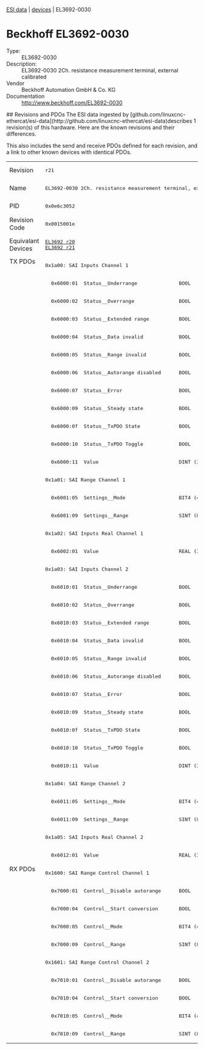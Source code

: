 <div class="nav"><a href="/esi-data">ESI data</a> | <a href="/esi-data/devices">devices</a> | EL3692-0030</div>

#  Beckhoff EL3692-0030

<dl>
  <dt>Type:</dt><dd>EL3692-0030</dd>
  <dt>Description:</dt><dd>EL3692-0030 2Ch. resistance measurement terminal, external calibrated</dd>
  <dt>Vendor</dt><dd>Beckhoff Automation GmbH & Co. KG</dd>
  <dt>Documentation</dt><dd><a href="http://www.beckhoff.com/EL3692-0030">http://www.beckhoff.com/EL3692-0030</a></dd>
</dl>
## Revisions and PDOs
The ESI data ingested by [github.com/linuxcnc-ethercat/esi-data](http://github.com/linuxcnc-ethercat/esi-data)describes 1 revision(s) of this hardware.  Here are the known revisions and their differences.

This also includes the send and receive PDOs defined for each revision, and a link to other known devices with identical PDOs.

<table>
<tr >
<td class="first">Revision</td>
<td ><pre>r21</pre></td>
</tr>
<tr >
<td class="first">Name</td>
<td ><pre>EL3692-0030 2Ch. resistance measurement terminal, external calibrated</pre></td>
</tr>
<tr >
<td class="first">PID</td>
<td ><pre>0x0e6c3052</pre></td>
</tr>
<tr >
<td class="first">Revision Code</td>
<td ><pre>0x0015001e</pre></td>
</tr>
<tr >
<td class="first">Equivalant Devices</td>
<td ><pre><a href="EL3692">EL3692 r20</a><br/><a href="EL3692">EL3692 r21</a></pre></td>
</tr>
<tr class="txpdo pdosection">
<td class="first" rowspan=34 valign=top>TX PDOs</td>
<td><pre>0x1a00: SAI Inputs Channel 1</pre></td>
<td></td>
</tr>
<tr class="txpdo">
<td ><pre>  0x6000:01  Status__Underrange              BOOL</pre></td>
</tr>
<tr class="txpdo">
<td ><pre>  0x6000:02  Status__Overrange               BOOL</pre></td>
</tr>
<tr class="txpdo">
<td ><pre>  0x6000:03  Status__Extended range          BOOL</pre></td>
</tr>
<tr class="txpdo">
<td ><pre>  0x6000:04  Status__Data invalid            BOOL</pre></td>
</tr>
<tr class="txpdo">
<td ><pre>  0x6000:05  Status__Range invalid           BOOL</pre></td>
</tr>
<tr class="txpdo">
<td ><pre>  0x6000:06  Status__Autorange disabled      BOOL</pre></td>
</tr>
<tr class="txpdo">
<td ><pre>  0x6000:07  Status__Error                   BOOL</pre></td>
</tr>
<tr class="txpdo">
<td ><pre>  0x6000:09  Status__Steady state            BOOL</pre></td>
</tr>
<tr class="txpdo">
<td ><pre>  0x6000:0f  Status__TxPDO State             BOOL</pre></td>
</tr>
<tr class="txpdo">
<td ><pre>  0x6000:10  Status__TxPDO Toggle            BOOL</pre></td>
</tr>
<tr class="txpdo">
<td ><pre>  0x6000:11  Value                           DINT (32 bits)</pre></td>
</tr>
<tr class="txpdo pdosection">
<td ><pre>0x1a01: SAI Range Channel 1</pre></td>
</tr>
<tr class="txpdo">
<td ><pre>  0x6001:05  Settings__Mode                  BIT4 (4 bits)</pre></td>
</tr>
<tr class="txpdo">
<td ><pre>  0x6001:09  Settings__Range                 SINT (8 bits)</pre></td>
</tr>
<tr class="txpdo pdosection">
<td ><pre>0x1a02: SAI Inputs Real Channel 1</pre></td>
</tr>
<tr class="txpdo">
<td ><pre>  0x6002:01  Value                           REAL (32 bits)</pre></td>
</tr>
<tr class="txpdo pdosection">
<td ><pre>0x1a03: SAI Inputs Channel 2</pre></td>
</tr>
<tr class="txpdo">
<td ><pre>  0x6010:01  Status__Underrange              BOOL</pre></td>
</tr>
<tr class="txpdo">
<td ><pre>  0x6010:02  Status__Overrange               BOOL</pre></td>
</tr>
<tr class="txpdo">
<td ><pre>  0x6010:03  Status__Extended range          BOOL</pre></td>
</tr>
<tr class="txpdo">
<td ><pre>  0x6010:04  Status__Data invalid            BOOL</pre></td>
</tr>
<tr class="txpdo">
<td ><pre>  0x6010:05  Status__Range invalid           BOOL</pre></td>
</tr>
<tr class="txpdo">
<td ><pre>  0x6010:06  Status__Autorange disabled      BOOL</pre></td>
</tr>
<tr class="txpdo">
<td ><pre>  0x6010:07  Status__Error                   BOOL</pre></td>
</tr>
<tr class="txpdo">
<td ><pre>  0x6010:09  Status__Steady state            BOOL</pre></td>
</tr>
<tr class="txpdo">
<td ><pre>  0x6010:0f  Status__TxPDO State             BOOL</pre></td>
</tr>
<tr class="txpdo">
<td ><pre>  0x6010:10  Status__TxPDO Toggle            BOOL</pre></td>
</tr>
<tr class="txpdo">
<td ><pre>  0x6010:11  Value                           DINT (32 bits)</pre></td>
</tr>
<tr class="txpdo pdosection">
<td ><pre>0x1a04: SAI Range Channel 2</pre></td>
</tr>
<tr class="txpdo">
<td ><pre>  0x6011:05  Settings__Mode                  BIT4 (4 bits)</pre></td>
</tr>
<tr class="txpdo">
<td ><pre>  0x6011:09  Settings__Range                 SINT (8 bits)</pre></td>
</tr>
<tr class="txpdo pdosection">
<td ><pre>0x1a05: SAI Inputs Real Channel 2</pre></td>
</tr>
<tr class="txpdo">
<td ><pre>  0x6012:01  Value                           REAL (32 bits)</pre></td>
</tr>
<tr class="rxpdo pdosection">
<td class="first" rowspan=10 valign=top>RX PDOs</td>
<td><pre>0x1600: SAI Range Control Channel 1</pre></td>
<td></td>
</tr>
<tr class="rxpdo">
<td ><pre>  0x7000:01  Control__Disable autorange      BOOL</pre></td>
</tr>
<tr class="rxpdo">
<td ><pre>  0x7000:04  Control__Start conversion       BOOL</pre></td>
</tr>
<tr class="rxpdo">
<td ><pre>  0x7000:05  Control__Mode                   BIT4 (4 bits)</pre></td>
</tr>
<tr class="rxpdo">
<td ><pre>  0x7000:09  Control__Range                  SINT (8 bits)</pre></td>
</tr>
<tr class="rxpdo pdosection">
<td ><pre>0x1601: SAI Range Control Channel 2</pre></td>
</tr>
<tr class="rxpdo">
<td ><pre>  0x7010:01  Control__Disable autorange      BOOL</pre></td>
</tr>
<tr class="rxpdo">
<td ><pre>  0x7010:04  Control__Start conversion       BOOL</pre></td>
</tr>
<tr class="rxpdo">
<td ><pre>  0x7010:05  Control__Mode                   BIT4 (4 bits)</pre></td>
</tr>
<tr class="rxpdo">
<td ><pre>  0x7010:09  Control__Range                  SINT (8 bits)</pre></td>
</tr>
</table>
